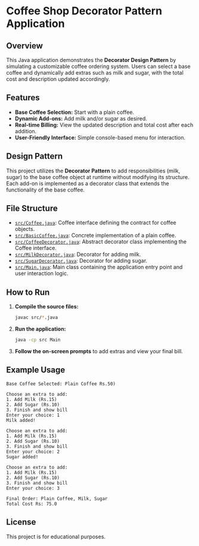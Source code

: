 # Coffee Shop Decorator Pattern Application

## Overview

This Java application demonstrates the **Decorator Design Pattern** by simulating a customizable coffee ordering system. Users can select a base coffee and dynamically add extras such as milk and sugar, with the total cost and description updated accordingly.

## Features

- **Base Coffee Selection:** Start with a plain coffee.
- **Dynamic Add-ons:** Add milk and/or sugar as desired.
- **Real-time Billing:** View the updated description and total cost after each addition.
- **User-Friendly Interface:** Simple console-based menu for interaction.

## Design Pattern

This project utilizes the **Decorator Pattern** to add responsibilities (milk, sugar) to the base coffee object at runtime without modifying its structure. Each add-on is implemented as a decorator class that extends the functionality of the base coffee.

## File Structure

- [`src/Coffee.java`](src/Coffee.java): Coffee interface defining the contract for coffee objects.
- [`src/BasicCoffee.java`](src/BasicCoffee.java): Concrete implementation of a plain coffee.
- [`src/CoffeeDecorator.java`](src/CoffeeDecorator.java): Abstract decorator class implementing the Coffee interface.
- [`src/MilkDecorator.java`](src/MilkDecorator.java): Decorator for adding milk.
- [`src/SugarDecorator.java`](src/SugarDecorator.java): Decorator for adding sugar.
- [`src/Main.java`](src/Main.java): Main class containing the application entry point and user interaction logic.

## How to Run

1. **Compile the source files:**
    ```sh
    javac src/*.java
    ```

2. **Run the application:**
    ```sh
    java -cp src Main
    ```

3. **Follow the on-screen prompts** to add extras and view your final bill.

## Example Usage

```
Base Coffee Selected: Plain Coffee Rs.50)

Choose an extra to add:
1. Add Milk (Rs.15)
2. Add Sugar (Rs.10)
3. Finish and show bill
Enter your choice: 1
Milk added!

Choose an extra to add:
1. Add Milk (Rs.15)
2. Add Sugar (Rs.10)
3. Finish and show bill
Enter your choice: 2
Sugar added!

Choose an extra to add:
1. Add Milk (Rs.15)
2. Add Sugar (Rs.10)
3. Finish and show bill
Enter your choice: 3

Final Order: Plain Coffee, Milk, Sugar
Total Cost Rs: 75.0
```

## License

This project is for educational purposes.
